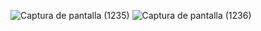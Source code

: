 ![Captura de pantalla (1235)](https://user-images.githubusercontent.com/76067475/181934178-c3283e46-8701-4e8a-8ee2-34cd77091d65.png)
![Captura de pantalla (1236)](https://user-images.githubusercontent.com/76067475/181934181-1ed72928-1ab5-4b5a-b6d6-000a4e5ae7eb.png)
